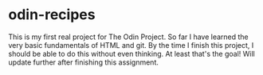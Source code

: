 # odin-recipes

This is my first real project for The Odin Project. So far I have learned the very basic fundamentals of HTML and git. By the time I finish this project, I should be able to do this without even thinking. At least that's the goal! Will update further after finishing this assignment.